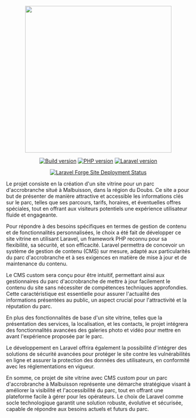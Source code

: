 <p align="center">
    <a href="https://parcaventure-malbuisson.fr" target="_blank">
        <img src="https://parcaventure-malbuisson.fr/img/logo.png" width="400">
    </a>
</p>

<p align="center">
    <a href="https://parcaventure-malbuisson.fr"><img src="https://badgen.net/badge/version/1.2.2/blue" alt="Build version"></a>
    <a href="https://parcaventure-malbuisson.fr"><img src="https://badgen.net/badge/PHP/8.1/green" alt="PHP version"></a>
    <a href="https://parcaventure-malbuisson.fr"><img src="https://badgen.net/badge/Laravel/8.x/red" alt="Laravel version"></a>
</p>

<p align="center">    
    <a href="https://forge.laravel.com"><img src="https://img.shields.io/endpoint?url=https%3A%2F%2Fforge.laravel.com%2Fsite-badges%2Fb7e74eec-8767-48f9-bf47-0fc22fd65280%3Fdate%3D1&style=flat" alt="Laravel Forge Site Deployment Status"></a>
</p>

<p>
Le projet consiste en la création d'un site vitrine pour un parc d'accrobranche situé à Malbuisson, dans la région du Doubs. Ce site a pour but de présenter de manière attractive et accessible les informations clés sur le parc, telles que ses parcours, tarifs, horaires, et éventuelles offres spéciales, tout en offrant aux visiteurs potentiels une expérience utilisateur fluide et engageante.

Pour répondre à des besoins spécifiques en termes de gestion de contenu et de fonctionnalités personnalisées, le choix a été fait de développer ce site vitrine en utilisant Laravel, un framework PHP reconnu pour sa flexibilité, sa sécurité, et son efficacité. Laravel permettra de concevoir un système de gestion de contenu (CMS) sur mesure, adapté aux particularités du parc d'accrobranche et à ses exigences en matière de mise à jour et de maintenance du contenu.

Le CMS custom sera conçu pour être intuitif, permettant ainsi aux gestionnaires du parc d'accrobranche de mettre à jour facilement le contenu du site sans nécessiter de compétences techniques approfondies. Cette caractéristique est essentielle pour assurer l'actualité des informations présentées au public, un aspect crucial pour l'attractivité et la réputation du parc.

En plus des fonctionnalités de base d'un site vitrine, telles que la présentation des services, la localisation, et les contacts, le projet intégrera des fonctionnalités avancées des galeries photo et vidéo pour mettre en avant l'expérience proposée par le parc.

Le développement en Laravel offrira également la possibilité d'intégrer des solutions de sécurité avancées pour protéger le site contre les vulnérabilités en ligne et assurer la protection des données des utilisateurs, en conformité avec les réglementations en vigueur.

En somme, ce projet de site vitrine avec CMS custom pour un parc d'accrobranche à Malbuisson représente une démarche stratégique visant à améliorer la visibilité et l'accessibilité du parc, tout en offrant une plateforme facile à gérer pour les opérateurs. Le choix de Laravel comme socle technologique garantit une solution robuste, évolutive et sécurisée, capable de répondre aux besoins actuels et futurs du parc.
</p>
